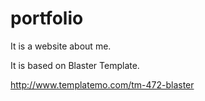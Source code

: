 # portfolio
It is a website about me.

It is based on Blaster Template.

http://www.templatemo.com/tm-472-blaster
